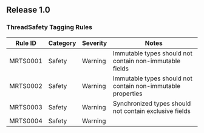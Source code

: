 ## Release 1.0

### ThreadSafety Tagging Rules

| Rule ID  | Category | Severity | Notes                                                       |
|----------|----------|----------|-------------------------------------------------------------|
| MRTS0001 | Safety   | Warning  | Immutable types should not contain non-immutable fields     |
| MRTS0002 | Safety   | Warning  | Immutable types should not contain non-immutable properties |
| MRTS0003 | Safety   | Warning  | Synchronized types should not contain exclusive fields      |
| MRTS0004 | Safety   | Warning  |                                                             |
